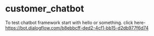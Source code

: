 # customer_chatbot
To test chatbot framework start with hello or something. click here- https://bot.dialogflow.com/b8ebbcff-ded2-4cf1-bb15-d2db977f6d74

